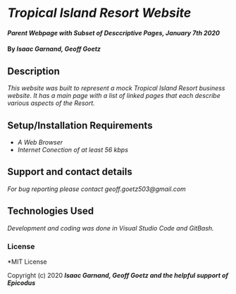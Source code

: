 # _Tropical Island Resort Website_

#### _Parent Webpage with Subset of Desccriptive Pages, January 7th 2020_

#### By _**Isaac Garnand, Geoff Goetz**_

## Description

_This website was built to represent a mock Tropical Island Resort business website. It has a main page with a list of linked pages that each describe various aspects of the Resort._

## Setup/Installation Requirements

* _A Web Browser_
* _Internet Conection of at least 56 kbps_


## Support and contact details

_For bug reporting please contact geoff.goetz503@gmail.com_

## Technologies Used

_Development and coding was done in Visual Studio Code and GitBash._

### License

*MIT License

Copyright (c) 2020 **_Isaac Garnand, Geoff Goetz and the helpful support of Epicodus_**